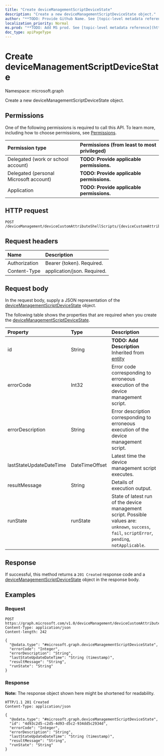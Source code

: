 ```yaml
---
title: "Create deviceManagementScriptDeviceState"
description: "Create a new deviceManagementScriptDeviceState object."
author: "**TODO: Provide Github Name. See [topic-level metadata reference](https://msgo.azurewebsites.net/add/document/guidelines/metadata.html#topic-level-metadata)**"
localization_priority: Normal
ms.prod: "**TODO: Add MS prod. See [topic-level metadata reference](https://msgo.azurewebsites.net/add/document/guidelines/metadata.html#topic-level-metadata)**"
doc_type: apiPageType
---
```


# Create deviceManagementScriptDeviceState
Namespace: microsoft.graph



Create a new deviceManagementScriptDeviceState object.

## Permissions
One of the following permissions is required to call this API. To learn more, including how to choose permissions, see [Permissions](/graph/permissions-reference).

|Permission type|Permissions (from least to most privileged)|
|:---|:---|
|Delegated (work or school account)|**TODO: Provide applicable permissions.**|
|Delegated (personal Microsoft account)|**TODO: Provide applicable permissions.**|
|Application|**TODO: Provide applicable permissions.**|

## HTTP request

<!-- {
  "blockType": "ignored"
}
-->
``` http
POST /deviceManagement/deviceCustomAttributeShellScripts/{deviceCustomAttributeShellScriptId}/deviceRunStates
```

## Request headers
|Name|Description|
|:---|:---|
|Authorization|Bearer {token}. Required.|
|Content-Type|application/json. Required.|

## Request body
In the request body, supply a JSON representation of the [deviceManagementScriptDeviceState](../resources/devicemanagementscriptdevicestate.md) object.

The following table shows the properties that are required when you create the [deviceManagementScriptDeviceState](../resources/devicemanagementscriptdevicestate.md).

|Property|Type|Description|
|:---|:---|:---|
|id|String|**TODO: Add Description** Inherited from [entity](../resources/entity.md)|
|errorCode|Int32|Error code corresponding to erroneous execution of the device management script.|
|errorDescription|String|Error description corresponding to erroneous execution of the device management script.|
|lastStateUpdateDateTime|DateTimeOffset|Latest time the device management script executes.|
|resultMessage|String|Details of execution output.|
|runState|runState|State of latest run of the device management script. Possible values are: `unknown`, `success`, `fail`, `scriptError`, `pending`, `notApplicable`.|



## Response

If successful, this method returns a `201 Created` response code and a [deviceManagementScriptDeviceState](../resources/devicemanagementscriptdevicestate.md) object in the response body.

## Examples

### Request
<!-- {
  "blockType": "request",
  "name": "create_devicemanagementscriptdevicestate_from_"
}
-->
``` http
POST https://graph.microsoft.com/v1.0/deviceManagement/deviceCustomAttributeShellScripts/{deviceCustomAttributeShellScriptId}/deviceRunStates
Content-Type: application/json
Content-length: 242

{
  "@odata.type": "#microsoft.graph.deviceManagementScriptDeviceState",
  "errorCode": "Integer",
  "errorDescription": "String",
  "lastStateUpdateDateTime": "String (timestamp)",
  "resultMessage": "String",
  "runState": "String"
}
```


### Response
**Note:** The response object shown here might be shortened for readability.
<!-- {
  "blockType": "response",
  "truncated": true,
  "@odata.type": "microsoft.graph.deviceManagementScriptDeviceState"
}
-->
``` http
HTTP/1.1 201 Created
Content-Type: application/json

{
  "@odata.type": "#microsoft.graph.deviceManagementScriptDeviceState",
  "id": "4d93c2d5-c2d5-4d93-d5c2-934dd5c2934d",
  "errorCode": "Integer",
  "errorDescription": "String",
  "lastStateUpdateDateTime": "String (timestamp)",
  "resultMessage": "String",
  "runState": "String"
}
```

